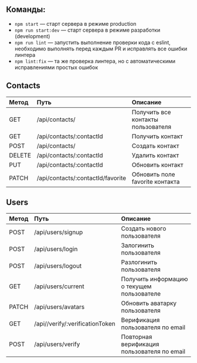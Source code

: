 ## Команды:

- `npm start` &mdash; старт сервера в режиме production
- `npm run start:dev` &mdash; старт сервера в режиме разработки (development)
- `npm run lint` &mdash; запустить выполнение проверки кода с eslint, необходимо выполнять перед каждым PR и исправлять все ошибки линтера
- `npm lint:fix` &mdash; та же проверка линтера, но с автоматическими исправлениями простых ошибок

## Contacts

| Метод  | Путь                              | Описание                           |
| :----- | :-------------------------------- | :--------------------------------- |
| GET    | /api/contacts/                    | Получить все контакты пользователя |
| GET    | /api/contacts/:contactId          | Получить контакт                   |
| POST   | /api/contacts/                    | Создать контакт                    |
| DELETE | /api/contacts/:contactId          | Удалить контакт                    |
| PUT    | /api/contacts/:contactId          | Обновить контакт                   |
| PATCH  | /api/contacts/:contactId/favorite | Обновить поле favorite контакта    |

## Users

| Метод | Путь                            | Описание                                    |
| :---- | :------------------------------ | :------------------------------------------ |
| POST  | /api/users/signup               | Создать нового пользователя                 |
| POST  | /api/users/login                | Залогинить пользователя                     |
| POST  | /api/users/logout               | Разлогинить пользователя                    |
| GET   | /api/users/current              | Получить информацию о текущем пользователе  |
| PATCH | /api/users/avatars              | Обновить аватарку пользователя              |
| GET   | /api//verify/:verificationToken | Верификация пользователя по email           |
| POST  | /api/users/verify               | Повторная верификация пользователя по email |
